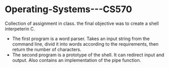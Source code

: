 # Operating-Systems---CS570
Collection of assignment in class. the final objective was to create a shell interpeterin C.
- The first program is a word parser. Takes an input string from the command line, divid it into words according to the requirements, then return the number of characters.
- The second program is a prototype of the shell. It can redirect input and output. Also contains an implementation of the pipe function.
